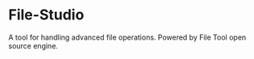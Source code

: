 # File-Studio
A tool for handling advanced file operations. Powered by File Tool open source engine.
